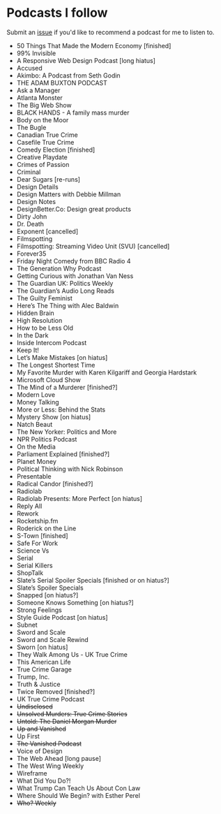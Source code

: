 # Podcasts I follow

Submit an [issue](https://github.com/yaili/podcasts/issues/new) if you'd like to recommend a podcast for me to listen to.

- 50 Things That Made the Modern Economy [finished]
- 99% Invisible
- A Responsive Web Design Podcast [long hiatus]
- Accused
- Akimbo: A Podcast from Seth Godin
- THE ADAM BUXTON PODCAST
- Ask a Manager
- Atlanta Monster
- The Big Web Show
- BLACK HANDS - A family mass murder
- Body on the Moor
- The Bugle
- Canadian True Crime
- Casefile True Crime
- Comedy Election [finished]
- Creative Playdate
- Crimes of Passion
- Criminal
- Dear Sugars [re-runs]
- Design Details
- Design Matters with Debbie Millman 
- Design Notes
- DesignBetter.Co: Design great products
- Dirty John
- Dr. Death
- Exponent [cancelled]
- Filmspotting
- Filmspotting: Streaming Video Unit (SVU) [cancelled]
- Forever35
- Friday Night Comedy from BBC Radio 4
- The Generation Why Podcast
- Getting Curious with Jonathan Van Ness
- The Guardian UK: Politics Weekly
- The Guardian’s Audio Long Reads
- The Guilty Feminist
- Here’s The Thing with Alec Baldwin
- Hidden Brain
- High Resolution
- How to be Less Old
- In the Dark
- Inside Intercom Podcast
- Keep It!
- Let’s Make Mistakes [on hiatus]
- The Longest Shortest Time
- My Favorite Murder with Karen Kilgariff and Georgia Hardstark
- Microsoft Cloud Show
- The Mind of a Murderer [finished?]
- Modern Love
- Money Talking
- More or Less: Behind the Stats
- Mystery Show [on hiatus]
- Natch Beaut
- The New Yorker: Politics and More
- NPR Politics Podcast
- On the Media
- Parliament Explained [finished?]
- Planet Money
- Political Thinking with Nick Robinson 
- Presentable
- Radical Candor [finished?]
- Radiolab
- Radiolab Presents: More Perfect [on hiatus]
- Reply All
- Rework
- Rocketship.fm
- Roderick on the Line
- S-Town [finished]
- Safe For Work
- Science Vs
- Serial
- Serial Killers
- ShopTalk
- Slate’s Serial Spoiler Specials [finished or on hiatus?]
- Slate’s Spoiler Specials
- Snapped [on hiatus?]
- Someone Knows Something [on hiatus?]
- Strong Feelings
- Style Guide Podcast [on hiatus]
- Subnet
- Sword and Scale
- Sword and Scale Rewind
- Sworn [on hiatus]
- They Walk Among Us - UK True Crime
- This American Life
- True Crime Garage
- Trump, Inc.
- Truth & Justice
- Twice Removed [finished?]
- UK True Crime Podcast
- ~~Undisclosed~~
- ~~Unsolved Murders: True Crime Stories~~
- ~~Untold: The Daniel Morgan Murder~~
- ~~Up and Vanished~~
- Up First
- ~~The Vanished Podcast~~
- Voice of Design
- The Web Ahead [long pause]
- The West Wing Weekly
- Wireframe
- What Did You Do?!
- What Trump Can Teach Us About Con Law
- Where Should We Begin? with Esther Perel
- ~~Who? Weekly~~
